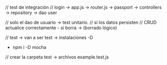// test de integración 
// login -> app.js -> router.js -> passport -> controllers -> repository -> dao user

// solo el dao de usuario -> test unitario.
//  si los datos persisten 
// CRUD actualice correctamente - si borra -> (borrado lógico)

// test -> van a ser test -> instalaciones -D

- npm i -D mocha

// crear la carpeta test -> archivos example.test.js